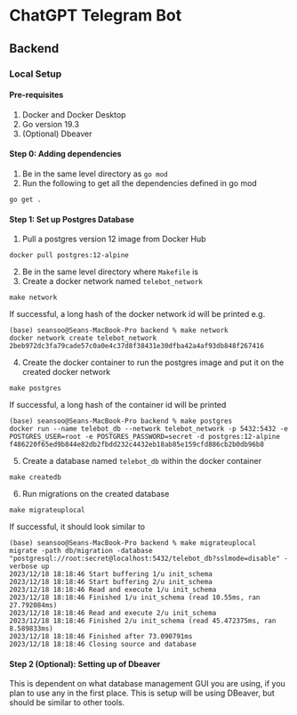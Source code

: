 # ChatGPT Telegram Bot 
## Backend
### Local Setup 
#### Pre-requisites
1. Docker and Docker Desktop
2. Go version 19.3
3. (Optional) Dbeaver

#### Step 0: Adding dependencies
1. Be in the same level directory as `go mod`
2. Run the following to get all the dependencies defined in go mod
```
go get .
```
#### Step 1: Set up Postgres Database
1. Pull a postgres version 12 image from Docker Hub
```
docker pull postgres:12-alpine
```
2. Be in the same level directory where `Makefile` is
3. Create a docker network named `telebot_network`
```
make network
```
If successful, a long hash of the docker network id will be printed
e.g. 
```
(base) seansoo@Seans-MacBook-Pro backend % make network
docker network create telebot_network
2beb972dc3fa79cade57c0a0e4c37d8f38431e30dfba42a4af93db848f267416
```
4. Create the docker container to run the postgres image and put it on the created docker network
```
make postgres
```
If successful, a long hash of the container id will be printed
```
(base) seansoo@Seans-MacBook-Pro backend % make postgres
docker run --name telebot_db --network telebot_network -p 5432:5432 -e POSTGRES_USER=root -e POSTGRES_PASSWORD=secret -d postgres:12-alpine
f486220f65ed9b844e82db2fbdd232c4432eb18ab85e159cfd886cb2b0db96b8
```
5. Create a database named `telebot_db` within the docker container
```
make createdb
```
6. Run migrations on the created database
```
make migrateuplocal
```
If successful, it should look similar to
```
(base) seansoo@Seans-MacBook-Pro backend % make migrateuplocal
migrate -path db/migration -database "postgresql://root:secret@localhost:5432/telebot_db?sslmode=disable" -verbose up 
2023/12/18 18:18:46 Start buffering 1/u init_schema
2023/12/18 18:18:46 Start buffering 2/u init_schema
2023/12/18 18:18:46 Read and execute 1/u init_schema
2023/12/18 18:18:46 Finished 1/u init_schema (read 10.55ms, ran 27.792084ms)
2023/12/18 18:18:46 Read and execute 2/u init_schema
2023/12/18 18:18:46 Finished 2/u init_schema (read 45.472375ms, ran 8.589833ms)
2023/12/18 18:18:46 Finished after 73.090791ms
2023/12/18 18:18:46 Closing source and database
```
#### Step 2 (Optional): Setting up of Dbeaver
This is dependent on what database management GUI you are using, if you plan to use any in the first place. This is setup will be using
DBeaver, but should be similar to other tools.

